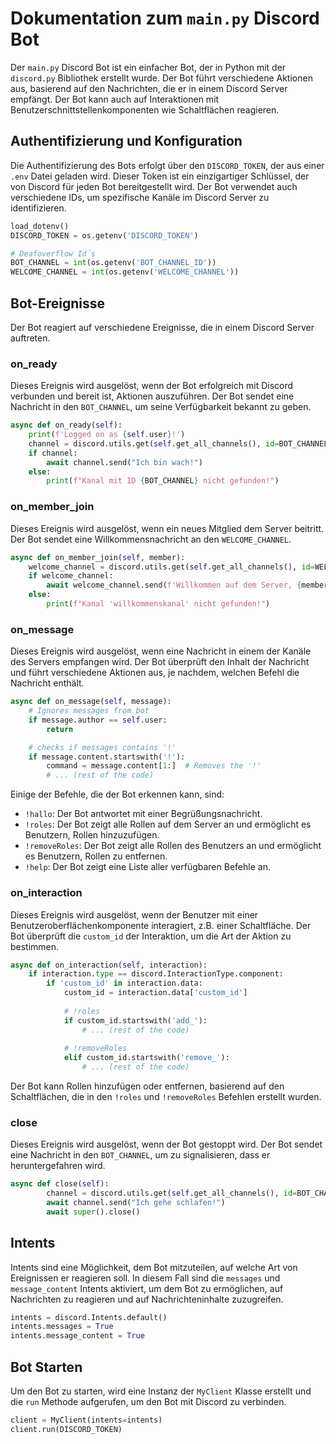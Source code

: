 # Dokumentation zum `main.py` Discord Bot

Der `main.py` Discord Bot ist ein einfacher Bot, der in Python mit der `discord.py` Bibliothek erstellt wurde. Der Bot führt verschiedene Aktionen aus, basierend auf den Nachrichten, die er in einem Discord Server empfängt. Der Bot kann auch auf Interaktionen mit Benutzerschnittstellenkomponenten wie Schaltflächen reagieren.

## Authentifizierung und Konfiguration

Die Authentifizierung des Bots erfolgt über den `DISCORD_TOKEN`, der aus einer `.env` Datei geladen wird. Dieser Token ist ein einzigartiger Schlüssel, der von Discord für jeden Bot bereitgestellt wird. Der Bot verwendet auch verschiedene IDs, um spezifische Kanäle im Discord Server zu identifizieren.

```python
load_dotenv()
DISCORD_TOKEN = os.getenv('DISCORD_TOKEN')

# Deafoverflow Id´s
BOT_CHANNEL = int(os.getenv('BOT_CHANNEL_ID'))
WELCOME_CHANNEL = int(os.getenv('WELCOME_CHANNEL'))
```

## Bot-Ereignisse

Der Bot reagiert auf verschiedene Ereignisse, die in einem Discord Server auftreten.

### on_ready

Dieses Ereignis wird ausgelöst, wenn der Bot erfolgreich mit Discord verbunden und bereit ist, Aktionen auszuführen. Der Bot sendet eine Nachricht in den `BOT_CHANNEL`, um seine Verfügbarkeit bekannt zu geben.

```python
async def on_ready(self):
    print(f'Logged on as {self.user}!')
    channel = discord.utils.get(self.get_all_channels(), id=BOT_CHANNEL)
    if channel:
        await channel.send("Ich bin wach!")
    else:
        print(f"Kanal mit ID {BOT_CHANNEL} nicht gefunden!")
```

### on_member_join

Dieses Ereignis wird ausgelöst, wenn ein neues Mitglied dem Server beitritt. Der Bot sendet eine Willkommensnachricht an den `WELCOME_CHANNEL`.

```python
async def on_member_join(self, member):
    welcome_channel = discord.utils.get(self.get_all_channels(), id=WELCOME_CHANNEL)
    if welcome_channel:
        await welcome_channel.send(f'Willkommen auf dem Server, {member.mention}!')
    else:
        print(f"Kanal 'willkommenskanal' nicht gefunden!")
```

### on_message

Dieses Ereignis wird ausgelöst, wenn eine Nachricht in einem der Kanäle des Servers empfangen wird. Der Bot überprüft den Inhalt der Nachricht und führt verschiedene Aktionen aus, je nachdem, welchen Befehl die Nachricht enthält.

```python
async def on_message(self, message):
    # Ignores messages from bot 
    if message.author == self.user:
        return

    # checks if messages contains '!'
    if message.content.startswith('!'):
        command = message.content[1:]  # Removes the '!'
        # ... (rest of the code)
```

Einige der Befehle, die der Bot erkennen kann, sind:

- `!hallo`: Der Bot antwortet mit einer Begrüßungsnachricht.
- `!roles`: Der Bot zeigt alle Rollen auf dem Server an und ermöglicht es Benutzern, Rollen hinzuzufügen.
- `!removeRoles`: Der Bot zeigt alle Rollen des Benutzers an und ermöglicht es Benutzern, Rollen zu entfernen.
- `!help`: Der Bot zeigt eine Liste aller verfügbaren Befehle an.

### on_interaction

Dieses Ereignis wird ausgelöst, wenn der Benutzer mit einer Benutzeroberflächenkomponente interagiert, z.B. einer Schaltfläche. Der Bot überprüft die `custom_id` der Interaktion, um die Art der Aktion zu bestimmen.

```python
async def on_interaction(self, interaction):
    if interaction.type == discord.InteractionType.component:
        if 'custom_id' in interaction.data:
            custom_id = interaction.data['custom_id']
            
            # !roles
            if custom_id.startswith('add_'):
                # ... (rest of the code)
            
            # !removeRoles
            elif custom_id.startswith('remove_'):
                # ... (rest of the code)
```

Der Bot kann Rollen hinzufügen oder entfernen, basierend auf den Schaltflächen, die in den `!roles` und `!removeRoles` Befehlen erstellt wurden.

### close

Dieses Ereignis wird ausgelöst, wenn der Bot gestoppt wird. Der Bot sendet eine Nachricht in den `BOT_CHANNEL`, um zu signalisieren, dass er heruntergefahren wird.

```python
async def close(self):
        channel = discord.utils.get(self.get_all_channels(), id=BOT_CHANNEL)
        await channel.send("Ich gehe schlafen!")
        await super().close()    
```

## Intents

Intents sind eine Möglichkeit, dem Bot mitzuteilen, auf welche Art von Ereignissen er reagieren soll. In diesem Fall sind die `messages` und `message_content` Intents aktiviert, um dem Bot zu ermöglichen, auf Nachrichten zu reagieren und auf Nachrichteninhalte zuzugreifen.

```python
intents = discord.Intents.default()
intents.messages = True
intents.message_content = True
```

## Bot Starten

Um den Bot zu starten, wird eine Instanz der `MyClient` Klasse erstellt und die `run` Methode aufgerufen, um den Bot mit Discord zu verbinden.

```python
client = MyClient(intents=intents)
client.run(DISCORD_TOKEN)
```
